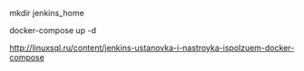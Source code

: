 mkdir jenkins_home

docker-compose up -d

http://linuxsql.ru/content/jenkins-ustanovka-i-nastroyka-ispolzuem-docker-compose
